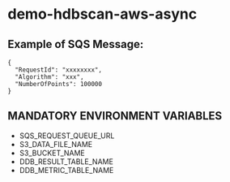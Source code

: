 # demo-hdbscan-aws-async


## Example of SQS Message:
```
{
  "RequestId": "xxxxxxxx",
  "Algorithm": "xxx",
  "NumberOfPoints": 100000
}
```

## MANDATORY ENVIRONMENT VARIABLES
* SQS_REQUEST_QUEUE_URL
* S3_DATA_FILE_NAME
* S3_BUCKET_NAME
* DDB_RESULT_TABLE_NAME
* DDB_METRIC_TABLE_NAME
